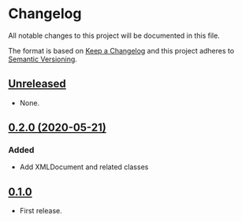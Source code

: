 # Changelog

All notable changes to this project will be documented in this file.

The format is based on [Keep a Changelog](http://keepachangelog.com/en/1.0.0/)
and this project adheres to [Semantic Versioning](http://semver.org/spec/v2.0.0.html).

## [Unreleased]

* None.

## [0.2.0 (2020-05-21)]

### Added

* Add XMLDocument and related classes

## [0.1.0]

* First release.

[Unreleased]: https://github.com/ridi/RIDIFoundation-iOS/compare/0.2.0...HEAD
[0.2.0 (2020-05-21)]: https://github.com/ridi/RIDIFoundation-iOS/compare/0.1.0...0.2.0
[0.1.0]: https://github.com/ridi/RIDIFoundation-iOS/releases/tag/0.1.0
